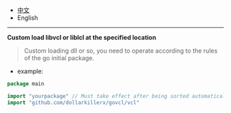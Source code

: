 * [中文](README.md)   
* English  

----


**Custom load libvcl or liblcl at the specified location**

> Custom loading dll or so, you need to operate according to the rules of the go initial package.
 
* example:
```go
package main

import "yourpackage" // Must take effect after being sorted automatically before the vcl package.
import "github.com/dollarkillerx/govcl/vcl"

```
